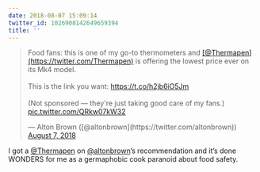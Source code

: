 ```yaml
---
date: 2018-08-07 15:09:14
twitter_id: 1026908142649659394
title: ''
---
```


<blockquote class="twitter-tweet"><p lang="en" dir="ltr">Food fans: this is one of my go-to thermometers and <a href="https://twitter.com/Thermapen?ref_src=twsrc%5Etfw">[@Thermapen](https://twitter.com/Thermapen)</a> is offering the lowest price ever on its Mk4 model. <br><br>This is the link you want: <a href="https://t.co/h2jb6iO5Jm">https://t.co/h2jb6iO5Jm</a><br><br>(Not sponsored — they&#39;re just taking good care of my fans.) <a href="https://t.co/QRkw07kW32">pic.twitter.com/QRkw07kW32</a></p>&mdash; Alton Brown ([@altonbrown](https://twitter.com/altonbrown)) <a href="https://twitter.com/altonbrown/status/1026906000912203776?ref_src=twsrc%5Etfw">August 7, 2018</a></blockquote>
<script async src="https://platform.twitter.com/widgets.js" charset="utf-8"></script>

I got a [@Thermapen](https://twitter.com/Thermapen) on [@altonbrown](https://twitter.com/altonbrown)’s recommendation and it’s done WONDERS for me as a germaphobic cook paranoid about food safety.
